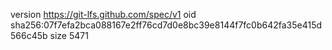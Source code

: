 version https://git-lfs.github.com/spec/v1
oid sha256:07f7efa2bca088167e2ff76cd7d0e8bc39e8144f7fc0b642fa35e415d566c45b
size 5471
